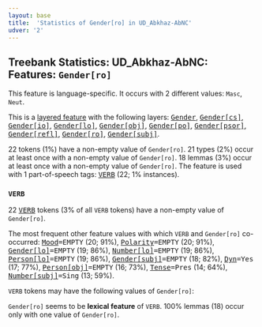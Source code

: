 ```yaml
---
layout: base
title:  'Statistics of Gender[ro] in UD_Abkhaz-AbNC'
udver: '2'
---
```


## Treebank Statistics: UD_Abkhaz-AbNC: Features: `Gender[ro]`

This feature is language-specific.
It occurs with 2 different values: `Masc`, `Neut`.

This is a <a href="../../u/overview/feat-layers.html">layered feature</a> with the following layers: <tt><a href="ab_abnc-feat-Gender.html">Gender</a></tt>, <tt><a href="ab_abnc-feat-Gender-cs.html">Gender[cs]</a></tt>, <tt><a href="ab_abnc-feat-Gender-io.html">Gender[io]</a></tt>, <tt><a href="ab_abnc-feat-Gender-lo.html">Gender[lo]</a></tt>, <tt><a href="ab_abnc-feat-Gender-obj.html">Gender[obj]</a></tt>, <tt><a href="ab_abnc-feat-Gender-po.html">Gender[po]</a></tt>, <tt><a href="ab_abnc-feat-Gender-psor.html">Gender[psor]</a></tt>, <tt><a href="ab_abnc-feat-Gender-refl.html">Gender[refl]</a></tt>, <tt><a href="ab_abnc-feat-Gender-ro.html">Gender[ro]</a></tt>, <tt><a href="ab_abnc-feat-Gender-subj.html">Gender[subj]</a></tt>.

22 tokens (1%) have a non-empty value of `Gender[ro]`.
21 types (2%) occur at least once with a non-empty value of `Gender[ro]`.
18 lemmas (3%) occur at least once with a non-empty value of `Gender[ro]`.
The feature is used with 1 part-of-speech tags: <tt><a href="ab_abnc-pos-VERB.html">VERB</a></tt> (22; 1% instances).

### `VERB`

22 <tt><a href="ab_abnc-pos-VERB.html">VERB</a></tt> tokens (3% of all `VERB` tokens) have a non-empty value of `Gender[ro]`.

The most frequent other feature values with which `VERB` and `Gender[ro]` co-occurred: <tt><a href="ab_abnc-feat-Mood.html">Mood</a></tt><tt>=EMPTY</tt> (20; 91%), <tt><a href="ab_abnc-feat-Polarity.html">Polarity</a></tt><tt>=EMPTY</tt> (20; 91%), <tt><a href="ab_abnc-feat-Gender-lo.html">Gender[lo]</a></tt><tt>=EMPTY</tt> (19; 86%), <tt><a href="ab_abnc-feat-Number-lo.html">Number[lo]</a></tt><tt>=EMPTY</tt> (19; 86%), <tt><a href="ab_abnc-feat-Person-lo.html">Person[lo]</a></tt><tt>=EMPTY</tt> (19; 86%), <tt><a href="ab_abnc-feat-Gender-subj.html">Gender[subj]</a></tt><tt>=EMPTY</tt> (18; 82%), <tt><a href="ab_abnc-feat-Dyn.html">Dyn</a></tt><tt>=Yes</tt> (17; 77%), <tt><a href="ab_abnc-feat-Person-obj.html">Person[obj]</a></tt><tt>=EMPTY</tt> (16; 73%), <tt><a href="ab_abnc-feat-Tense.html">Tense</a></tt><tt>=Pres</tt> (14; 64%), <tt><a href="ab_abnc-feat-Number-subj.html">Number[subj]</a></tt><tt>=Sing</tt> (13; 59%).

`VERB` tokens may have the following values of `Gender[ro]`:


`Gender[ro]` seems to be **lexical feature** of `VERB`. 100% lemmas (18) occur only with one value of `Gender[ro]`.

